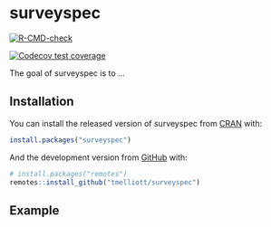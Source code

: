 
<!-- README.md is generated from README.Rmd. Please edit that file -->

# surveyspec

<!-- badges: start -->

[![R-CMD-check](https://github.com/tmelliott/surveyspec/workflows/R-CMD-check/badge.svg)](https://github.com/tmelliott/surveyspec/actions)

[![Codecov test
coverage](https://codecov.io/gh/tmelliott/surveyspec/branch/main/graph/badge.svg)](https://codecov.io/gh/tmelliott/surveyspec?branch=main)

<!-- badges: end -->

The goal of surveyspec is to …

## Installation

You can install the released version of surveyspec from
[CRAN](https://CRAN.R-project.org) with:

``` r
install.packages("surveyspec")
```

And the development version from [GitHub](https://github.com/) with:

``` r
# install.packages("remotes")
remotes::install_github("tmelliott/surveyspec")
```

## Example
